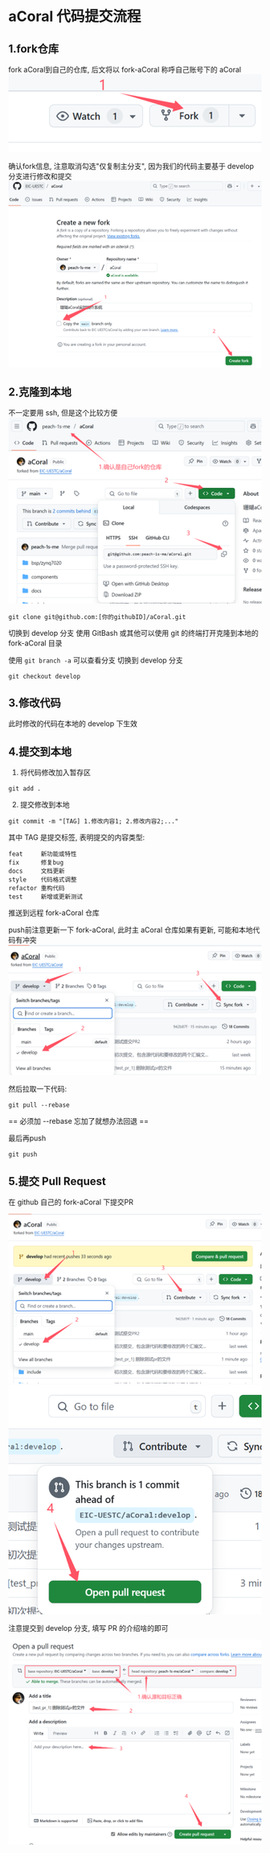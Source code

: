 # aCoral 代码提交流程

## 1.fork仓库
fork aCoral到自己的仓库, 后文将以 fork-aCoral 称呼自己账号下的 aCoral
![](images/1-1-fork_btn.png)

确认fork信息, 注意取消勾选"仅复制主分支", 因为我们的代码主要基于 develop 分支进行修改和提交
![](images/1-2-confirm_fork.png)

## 2.克隆到本地
不一定要用 ssh, 但是这个比较方便
![](images/2-1-clone.png)

```
git clone git@github.com:[你的githubID]/aCoral.git
```

切换到 develop 分支
使用 GitBash 或其他可以使用 git 的终端打开克隆到本地的 fork-aCoral 目录

使用 `git branch
-a` 可以查看分支
切换到 develop 分支
```
git checkout develop
```

## 3.修改代码


此时修改的代码在本地的 develop 下生效

## 4.提交到本地

1) 将代码修改加入暂存区
```
git add .
```

2) 提交修改到本地
```
git commit -m "[TAG] 1.修改内容1; 2.修改内容2;..."
```
其中 TAG 是提交标签, 表明提交的内容类型:
```
feat     新功能或特性
fix      修复bug
docs     文档更新
style    代码格式调整
refactor 重构代码
test     新增或更新测试
```

推送到远程 fork-aCoral 仓库

push前注意更新一下 fork-aCoral, 此时主 aCoral 仓库如果有更新, 可能和本地代码有冲突
![](images/4-1-update_repo.png)

然后拉取一下代码:
```
git pull --rebase
```
== 必须加 --rebase 忘加了就想办法回退 ==

最后再push
```
git push
```

## 5.提交 Pull Request

在 github 自己的 fork-aCoral 下提交PR

![](images/5-1-pr_1.png)
![](images/5-2-pr_2.png)

注意提交到 develop 分支, 填写 PR 的介绍啥的即可

![](images/5-3-title_desc.png)



